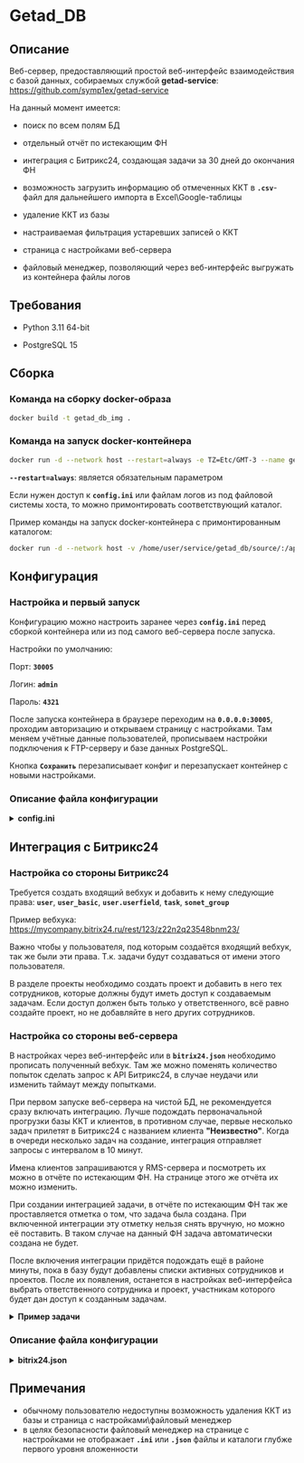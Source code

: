 # Getad_DB

## Описание

Веб-сервер, предоставляющий простой веб-интерфейс взаимодействия с базой данных, собираемых службой **getad-service**: <br>https://github.com/symp1ex/getad-service

На данный момент имеется: 

- поиск по всем полям БД

- отдельный отчёт по истекающим ФН

- интеграция с Битрикс24, создающая задачи за 30 дней до окончания ФН

- возможность загрузить информацию об отмеченных ККТ в **`.csv`**-файл для дальнейшего импорта в Excel\Google-таблицы

- удаление ККТ из базы

- настраиваемая фильтрация устаревших записей о ККТ

- страница с настройками веб-сервера

- файловый менеджер, позволяющий через веб-интерфейс выгружать из контейнера файлы логов

## Требования

- Python 3.11 64-bit

- PostgreSQL 15

## Сборка

### Команда на сборку docker-образа

```bash
docker build -t getad_db_img .
```

### Команда на запуск docker-контейнера

```bash
docker run -d --network host --restart=always -e TZ=Etc/GMT-3 --name getad_db getad_db_img

```
**`--restart=always`**: является обязательным параметром

Если нужен доступ к **`config.ini`** или файлам логов из под файловой системы хоста, то можно примонтировать соответствующий каталог.

Пример команды на запуск docker-контейнера с примонтированным каталогом:

```bash
docker run -d --network host -v /home/user/service/getad_db/source/:/app/source --restart=always -e TZ=Etc/GMT-3 --name getad_db getad_db_img
```

## Конфигурация

### Настройка и первый запуск

Конфигурацию можно настроить заранее через **`config.ini`**  перед сборкой контейнера или из под самого веб-сервера после запуска. 

Настройки по умолчанию: 

Порт: **`30005`**

Логин: **`admin`**

Пароль: **`4321`**

После запуска контейнера в браузере переходим на **`0.0.0.0:30005`**, проходим авторизацию и открываем страницу с настройками. Там меняем учётные данные пользователей, прописываем настройки подключения к FTP-серверу и базе данных PostgreSQL.

Кнопка **`Сохранить`** перезаписывает конфиг и перезапускает контейнер с новыми настройками.

### Описание файла конфигурации

<details>
<summary><b>config.ini</b></summary>

```ini
[global]
log-level = info
logs-autoclear-days = 14

[webserver]
port = 30005
user = user
pass = 1234
admin = admin
admin_pass = 4321

[db-update]
reference = 1
db-name = getad
host = localhost
port = 5432
user = 
password = 
dbupdate-period-sec = 900
day_filter_expire = 5

[ftp-connect]
ftphost = 
ftpuser = 
ftppass = 
```

Глобальные настройки:
- `log-level`: уровень логирования
- `logs-autoclear-days`: количество дней, за которое хранятся файлы логов

Настройки веб-сервера:
- `port`: TCP-порт, на котором запускается веб-сервер
- `user`: логин пользователя
- `pass`: пароль пользователя
- `admin`: логин администратора
- `admin_pass`: пароль администратора

Настройки базы данных:
- `reference`: 1/0 - включает или отключает обновление БД
- `db-name`: имя базы данных
- `host`: адрес подключения к серверу PostgreSQL
- `port`: порт подключения к серверу PostgreSQL
- `user`: имя пользователя PostgreSQL
- `password`: пароль
- `dbupdate-period-sec`: период обновления базы данных (сек.)
- `day_filter_expire`: количество дней, после которых запись о ККТ считается просроченной и начинает подсвечиваться в таблицах (перестаёт отображаться в отчёте по истекающим ФН)

Настройки FTP-сервера:
- `ftphost`: адрес FTP-сервера
- `ftpuser`: логин 
- `ftppass`: пароль


</details>

## Интеграция с Битрикс24

### Настройка со стороны Битрикс24

Требуется создать входящий вебхук и добавить к нему следующие права: **`user`**, **`user_basic`**, **`user.userfield`**, **`task`**, **`sonet_group`**

Пример вебхука: https://mycompany.bitrix24.ru/rest/123/z22n2q23548bnm23/

Важно чтобы у пользователя, под которым создаётся входящий вебхук, так же были эти права. Т.к. задачи будут создаваться от имени этого пользователя.

В разделе проекты необходимо создать проект и добавить в него тех сотрудников, которые должны будут иметь доступ к создаваемым задачам. Если доступ должен быть только у ответственного, всё равно создайте проект, но не добавляйте в него других сотрудников.

### Настройка со стороны веб-сервера

В настройках через веб-интерфейс или в **`bitrix24.json`** необходимо прописать полученный вебхук. Там же можно поменять количество попыток сделать запрос к API Битрикс24, в случае неудачи или изменить таймаут между попытками.

При первом запуске веб-сервера на чистой БД, не рекомендуется сразу включать интеграцию. Лучше подождать первоначальной прогрузки базы ККТ и клиентов, в противном случае, первые несколько задач прилетят в Битрикс24 с названием клиента <b>"Неизвестно"</b>. Когда в очереди несколько задач на создание, интеграция отправляет запросы с интервалом в 10 минут.

Имена клиентов запрашиваются у RMS-сервера и посмотреть их можно в отчёте по истекающим ФН. На странице этого же отчёта их можно изменить.

При создании интеграцией задачи, в отчёте по истекающим ФН так же проставляется отметка о том, что задача была создана. При включенной интеграции эту отметку нельзя снять вручную, но можно её поставить. В таком случае на данный ФН задача автоматически создана не будет.

После включения интеграции придётся подождать ещё в районе минуты, пока в базу будут добавлены списки активных сотрудников и проектов. После их появления, останется в настройках веб-интерфейса выбрать ответственного сотрудника и проект, участникам которого будет дан доступ к созданным задачам.
	
<details>
<summary><b>Пример задачи</b></summary>

*<u>Заголовок:</u>*<br>
Кончается ФН 2025-10-07, Ресторан у Дома

*<u>Описание:</u>*<br>
Клиент: Ресторан у Дома<br>
Серийный номер: 00123456789098<br>
РНМ: 000123456789098<br>
Номер ФН: 123456789098<br>
Юр.лицо: ООО "Ресторан у Дома"<br>
ИНН: 9876543210<br>
Дата окончания: 2025-10-07

</details>

### Описание файла конфигурации

<details>
<summary><b>bitrix24.json</b></summary>

```json
{
    "enabled": 1,
    "webhook_url": "https://mycompany.bitrix24.ru/rest/123/z22n2q23548bnm23/",
    "count_attempts": 5,
    "timeout": 15
}
```

- `enabled`: включение\отключении интеграции
- `webhook_url`: url-адрес вебхука
- `count_attempts`: количество попыток сделать запрос к API
- `timeout`: таймаут между попытками

</details>

## Примечания

- обычному пользователю недоступны возможность удаления ККТ из базы и страница с настройками\файловый менеджер
- в целях безопасности файловый менеджер на странице с настройками не отображает **`.ini`** или **`.json`** файлы и каталоги глубже первого уровня вложенности

